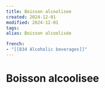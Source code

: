 ```yaml
---
title: Boisson alcoolisee
created: 2024-12-01
modified: 2024-12-01
tags: 
alias: Boisson alcoolisée

french:
- "[[834 Alcoholic beverages]]"
---
```

# Boisson alcoolisee
